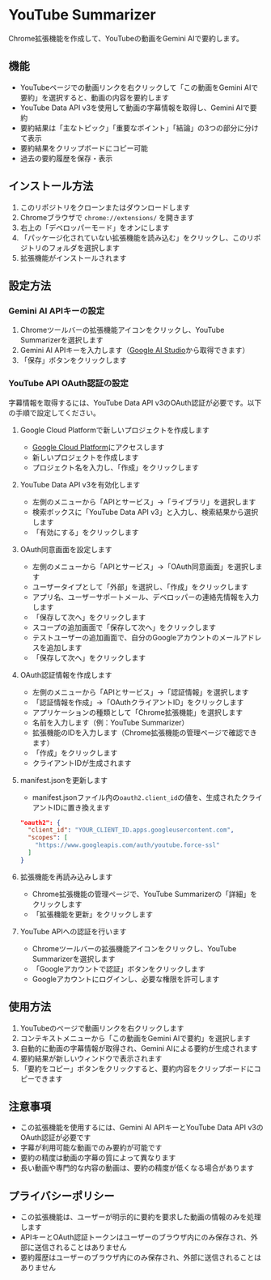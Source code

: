 # YouTube Summarizer

Chrome拡張機能を作成して、YouTubeの動画をGemini AIで要約します。

## 機能

- YouTubeページでの動画リンクを右クリックして「この動画をGemini AIで要約」を選択すると、動画の内容を要約します
- YouTube Data API v3を使用して動画の字幕情報を取得し、Gemini AIで要約
- 要約結果は「主なトピック」「重要なポイント」「結論」の3つの部分に分けて表示
- 要約結果をクリップボードにコピー可能
- 過去の要約履歴を保存・表示

## インストール方法

1. このリポジトリをクローンまたはダウンロードします
2. Chromeブラウザで `chrome://extensions/` を開きます
3. 右上の「デベロッパーモード」をオンにします
4. 「パッケージ化されていない拡張機能を読み込む」をクリックし、このリポジトリのフォルダを選択します
5. 拡張機能がインストールされます

## 設定方法

### Gemini AI APIキーの設定

1. Chromeツールバーの拡張機能アイコンをクリックし、YouTube Summarizerを選択します
2. Gemini AI APIキーを入力します（[Google AI Studio](https://ai.google.dev/)から取得できます）
3. 「保存」ボタンをクリックします

### YouTube API OAuth認証の設定

字幕情報を取得するには、YouTube Data API v3のOAuth認証が必要です。以下の手順で設定してください。

1. Google Cloud Platformで新しいプロジェクトを作成します
   - [Google Cloud Platform](https://console.cloud.google.com/)にアクセスします
   - 新しいプロジェクトを作成します
   - プロジェクト名を入力し、「作成」をクリックします

2. YouTube Data API v3を有効化します
   - 左側のメニューから「APIとサービス」→「ライブラリ」を選択します
   - 検索ボックスに「YouTube Data API v3」と入力し、検索結果から選択します
   - 「有効にする」をクリックします

3. OAuth同意画面を設定します
   - 左側のメニューから「APIとサービス」→「OAuth同意画面」を選択します
   - ユーザータイプとして「外部」を選択し、「作成」をクリックします
   - アプリ名、ユーザーサポートメール、デベロッパーの連絡先情報を入力します
   - 「保存して次へ」をクリックします
   - スコープの追加画面で「保存して次へ」をクリックします
   - テストユーザーの追加画面で、自分のGoogleアカウントのメールアドレスを追加します
   - 「保存して次へ」をクリックします

4. OAuth認証情報を作成します
   - 左側のメニューから「APIとサービス」→「認証情報」を選択します
   - 「認証情報を作成」→「OAuthクライアントID」をクリックします
   - アプリケーションの種類として「Chrome拡張機能」を選択します
   - 名前を入力します（例：YouTube Summarizer）
   - 拡張機能のIDを入力します（Chrome拡張機能の管理ページで確認できます）
   - 「作成」をクリックします
   - クライアントIDが生成されます

5. manifest.jsonを更新します
   - manifest.jsonファイル内の`oauth2.client_id`の値を、生成されたクライアントIDに置き換えます
   ```json
   "oauth2": {
     "client_id": "YOUR_CLIENT_ID.apps.googleusercontent.com",
     "scopes": [
       "https://www.googleapis.com/auth/youtube.force-ssl"
     ]
   }
   ```

6. 拡張機能を再読み込みします
   - Chrome拡張機能の管理ページで、YouTube Summarizerの「詳細」をクリックします
   - 「拡張機能を更新」をクリックします

7. YouTube APIへの認証を行います
   - Chromeツールバーの拡張機能アイコンをクリックし、YouTube Summarizerを選択します
   - 「Googleアカウントで認証」ボタンをクリックします
   - Googleアカウントにログインし、必要な権限を許可します

## 使用方法

1. YouTubeのページで動画リンクを右クリックします
2. コンテキストメニューから「この動画をGemini AIで要約」を選択します
3. 自動的に動画の字幕情報が取得され、Gemini AIによる要約が生成されます
4. 要約結果が新しいウィンドウで表示されます
5. 「要約をコピー」ボタンをクリックすると、要約内容をクリップボードにコピーできます

## 注意事項

- この拡張機能を使用するには、Gemini AI APIキーとYouTube Data API v3のOAuth認証が必要です
- 字幕が利用可能な動画でのみ要約が可能です
- 要約の精度は動画の字幕の質によって異なります
- 長い動画や専門的な内容の動画は、要約の精度が低くなる場合があります

## プライバシーポリシー

- この拡張機能は、ユーザーが明示的に要約を要求した動画の情報のみを処理します
- APIキーとOAuth認証トークンはユーザーのブラウザ内にのみ保存され、外部に送信されることはありません
- 要約履歴はユーザーのブラウザ内にのみ保存され、外部に送信されることはありません
